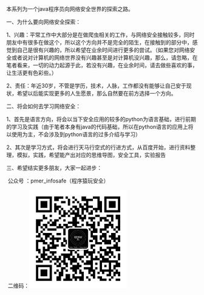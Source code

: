 本系列为一个java程序员向网络安全世界的探索之路。

一、为什么要向网络安全探索：

​	1、兴趣：平常工作中大部分是在做爬虫相关的工作，与网络安全接触较多，同时朋友中有很多在做这个，所以这个方向并不是完全的陌生，在接触到的部分中，感觉到自己是很有兴趣的，所以希望在业余时间进行更多的尝试。（如果您对网络安全或者说对计算机的网络世界没有兴趣甚至是对计算机没兴趣，那么，请忽略，在笔者看来，一切的动力起源于此，若没有兴趣，在业余时间，请去做些喜欢的事，让生活更有色彩些。）

​	2、责任：年近30岁，不管是学历，技术，人脉，工作都没有能够让自己安于现状，希望以后能实现更多的人生愿景，那么自然要在前方选择一个方向。

二、将会如何去学习网络安全：

​	1、首先是语言方向，将会以当下安全应用的较多的python为语言基础，进行前期的学习及实践（由于笔者本身有java的代码基础，所以在python语言的应用上将以使用为主，不会涉及到python语言的过多介绍与学习）

​	2、其次是学习方式，将会进行天马行空式的行进方式，从百度开始，进行资料整理，模拟，实践，希望能产出对应的思维导图，安全工具，实验报告

三、希望结实更多朋友，大家一起进步：

​	公众号 ：pmer_infosafe（程序猿玩安全）

​	二维码：![image](./image/wechat_QRcode.jpg)
